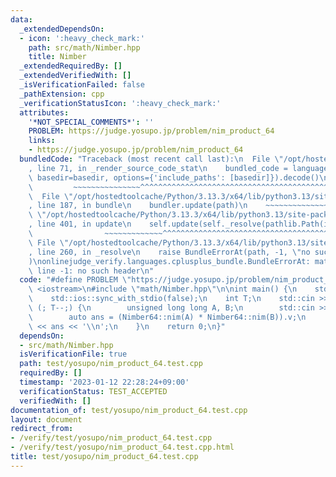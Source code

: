 ```yaml
---
data:
  _extendedDependsOn:
  - icon: ':heavy_check_mark:'
    path: src/math/Nimber.hpp
    title: Nimber
  _extendedRequiredBy: []
  _extendedVerifiedWith: []
  _isVerificationFailed: false
  _pathExtension: cpp
  _verificationStatusIcon: ':heavy_check_mark:'
  attributes:
    '*NOT_SPECIAL_COMMENTS*': ''
    PROBLEM: https://judge.yosupo.jp/problem/nim_product_64
    links:
    - https://judge.yosupo.jp/problem/nim_product_64
  bundledCode: "Traceback (most recent call last):\n  File \"/opt/hostedtoolcache/Python/3.13.3/x64/lib/python3.13/site-packages/onlinejudge_verify/documentation/build.py\"\
    , line 71, in _render_source_code_stat\n    bundled_code = language.bundle(stat.path,\
    \ basedir=basedir, options={'include_paths': [basedir]}).decode()\n          \
    \         ~~~~~~~~~~~~~~~^^^^^^^^^^^^^^^^^^^^^^^^^^^^^^^^^^^^^^^^^^^^^^^^^^^^^^^^^^^^^^^^^^\n\
    \  File \"/opt/hostedtoolcache/Python/3.13.3/x64/lib/python3.13/site-packages/onlinejudge_verify/languages/cplusplus.py\"\
    , line 187, in bundle\n    bundler.update(path)\n    ~~~~~~~~~~~~~~^^^^^^\n  File\
    \ \"/opt/hostedtoolcache/Python/3.13.3/x64/lib/python3.13/site-packages/onlinejudge_verify/languages/cplusplus_bundle.py\"\
    , line 401, in update\n    self.update(self._resolve(pathlib.Path(included), included_from=path))\n\
    \                ~~~~~~~~~~~~~^^^^^^^^^^^^^^^^^^^^^^^^^^^^^^^^^^^^^^^^^^^^\n \
    \ File \"/opt/hostedtoolcache/Python/3.13.3/x64/lib/python3.13/site-packages/onlinejudge_verify/languages/cplusplus_bundle.py\"\
    , line 260, in _resolve\n    raise BundleErrorAt(path, -1, \"no such header\"\
    )\nonlinejudge_verify.languages.cplusplus_bundle.BundleErrorAt: math/Nimber.hpp:\
    \ line -1: no such header\n"
  code: "#define PROBLEM \"https://judge.yosupo.jp/problem/nim_product_64\"\n\n#include\
    \ <iostream>\n#include \"math/Nimber.hpp\"\n\nint main() {\n    std::cin.tie(0);\n\
    \    std::ios::sync_with_stdio(false);\n    int T;\n    std::cin >> T;\n    for\
    \ (; T--;) {\n        unsigned long long A, B;\n        std::cin >> A >> B;\n\
    \        auto ans = (Nimber64::nim(A) * Nimber64::nim(B)).v;\n        std::cout\
    \ << ans << '\\n';\n    }\n    return 0;\n}"
  dependsOn:
  - src/math/Nimber.hpp
  isVerificationFile: true
  path: test/yosupo/nim_product_64.test.cpp
  requiredBy: []
  timestamp: '2023-01-12 22:28:24+09:00'
  verificationStatus: TEST_ACCEPTED
  verifiedWith: []
documentation_of: test/yosupo/nim_product_64.test.cpp
layout: document
redirect_from:
- /verify/test/yosupo/nim_product_64.test.cpp
- /verify/test/yosupo/nim_product_64.test.cpp.html
title: test/yosupo/nim_product_64.test.cpp
---
```

